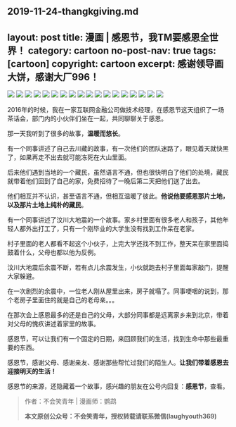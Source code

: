 2019-11-24-thangkgiving.md
---
layout: post
title: 漫画 | 感恩节，我TM要感恩全世界！
category: cartoon
no-post-nav: true
tags: [cartoon]
copyright: cartoon
excerpt: 感谢领导画大饼，感谢大厂996！
---
![](http://favorites.ren/assets/images/2019/cartoon/thanksgiving18.png)
![](http://favorites.ren/assets/images/2019/cartoon/thanksgiving01.jpeg)
![](http://favorites.ren/assets/images/2019/cartoon/thanksgiving02.jpeg)
![](http://favorites.ren/assets/images/2019/cartoon/thanksgiving03.jpeg)
![](http://favorites.ren/assets/images/2019/cartoon/thanksgiving04.jpeg)
![](http://favorites.ren/assets/images/2019/cartoon/thanksgiving05.jpeg)
![](http://favorites.ren/assets/images/2019/cartoon/thanksgiving06.jpeg)
![](http://favorites.ren/assets/images/2019/cartoon/thanksgiving07.jpeg)
![](http://favorites.ren/assets/images/2019/cartoon/thanksgiving08.jpeg)
![](http://favorites.ren/assets/images/2019/cartoon/thanksgiving09.jpeg)
![](http://favorites.ren/assets/images/2019/cartoon/thanksgiving10.jpeg)
![](http://favorites.ren/assets/images/2019/cartoon/thanksgiving11.jpeg)
![](http://favorites.ren/assets/images/2019/cartoon/thanksgiving12.jpeg)
![](http://favorites.ren/assets/images/2019/cartoon/thanksgiving13.jpeg)
![](http://favorites.ren/assets/images/2019/cartoon/thanksgiving14.jpeg)
![](http://favorites.ren/assets/images/2019/cartoon/thanksgiving15.jpeg)
![](http://favorites.ren/assets/images/2019/cartoon/thanksgiving16.jpeg)
![](http://favorites.ren/assets/images/2019/cartoon/thanksgiving17.jpeg)



2016年的时候，我在一家互联网金融公司做技术经理，在感恩节这天组织了一场茶话会，部门内的小伙伴们坐在一起，共同聊聊关于感恩。
 
那一天我听到了很多的故事，**温暖而悠长**。
 
有一个同事讲述了自己去川藏的故事，有一次他们的团队迷路了，眼见着天就快黑了，如果再走不出去就可能冻死在大山里面。
 
后来他们遇到当地的一个藏民，虽然语言不通，但也很快明白了他们的处境，藏民就带着他们回到了自己的家，免费招待了一晚后第二天把他们送了出去。
 
他们相互并不认识，甚至语言不通，但相互温暖了彼此。**他说他要感恩那片土地，以及那片土地上纯朴的藏民**。
 
有一个同事讲述了汶川大地震的一个故事。家乡村里面有很多老人和孩子，其他年轻人都外出打工了，只有一个刚毕业的大学生没有找到工作呆在老家。
 
村子里面的老人都看不起这个小伙子，上完大学还找不到工作，整天呆在家里面捣鼓着什么，父母也都以他为反例。
 
汶川大地震后余震不断，若有点儿余震发生，小伙就跑去村子里面每家敲门，提醒大家躲避。
 
在一次剧烈的余震中，一位老人刚从屋里出来，房子就塌了。同事哽咽的说到，那个老房子里面住的就是自己的老母亲。。。
 
在那次会上感恩最多的还是自己的父母，大部分同事都是远离家乡来到北京，带着对父母的愧疚讲述着家里的故事。
 
感恩节，可以让我们有一个固定的日期，来回顾我们的生活，找到生命中那些最重要的东西。
 
感恩节，感谢父母、感谢亲友、感谢那些帮忙过我们的陌生人。**让我们带着感恩去迎接明天的生活！**

感恩节的来源，还隐藏着一个故事，感兴趣的朋友在公号内回复：**感恩节**，查看。

>作者：不会笑青年 | 漫画师：鹦鹉
>
>**本文原创公众号：不会笑青年，授权转载请联系微信(laughyouth369)**